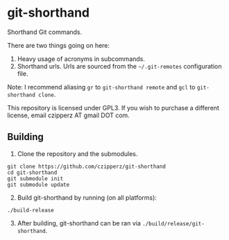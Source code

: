 # git-shorthand

Shorthand Git commands.

There are two things going on here:
1. Heavy usage of acronyms in subcommands.
2. Shorthand urls.
   Urls are sourced from the `~/.git-remotes` configuration file.

Note: I recommend aliasing `gr` to `git-shorthand remote` and `gcl` to `git-shorthand clone`.

This repository is licensed under GPL3.  If you wish to
purchase a different license, email czipperz AT gmail DOT com.

## Building

1. Clone the repository and the submodules.

```
git clone https://github.com/czipperz/git-shorthand
cd git-shorthand
git submodule init
git submodule update
```

2. Build git-shorthand by running (on all platforms):

```
./build-release
```

3. After building, git-shorthand can be ran via `./build/release/git-shorthand`.

